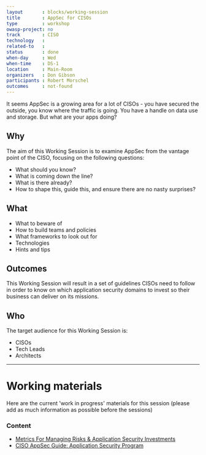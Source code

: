 ```yaml
---
layout       : blocks/working-session
title        : AppSec for CISOs
type         : workshop
owasp-project: no
track        : CISO
technology   :
related-to   :
status       : done
when-day     : Wed
when-time    : DS-1
location     : Main-Room
organizers   : Don Gibson
participants : Robert Morschel
outcomes     : not-found
---
```


It seems AppSec is a growing area for a lot of CISOs - you have secured the outside, you know where the traffic is going. You have a handle on data use and storage. But what are your apps doing?

## Why

The aim of this Working Session is to examine AppSec from the vantage point of the CISO, focusing on the following questions:

- What should you know?
- What is coming down the line?
- What is there already?
- How to shape this, guide this, and ensure there are no nasty surprises?

## What

- What to beware of
- How to build teams and policies
- What frameworks to look out for
- Technologies
- Hints and tips

## Outcomes

This Working Session will result in a set of guidelines CISOs need to follow in order to know on which application security domains to invest so their business can deliver on its missions.

## Who

The target audience for this Working Session is:

- CISOs
- Tech Leads
- Architects

---

# Working materials

Here are the current 'work in progress' materials for this session (please add as much information as possible before the sessions)

### Content

- [Metrics For Managing Risks & Application Security Investments](https://www.owasp.org/index.php/CISO_AppSec_Guide:_Metrics_For_Managing_Risks_%26_Application_Security_Investments)
- [CISO AppSec Guide: Application Security Program](https://www.owasp.org/index.php/CISO_AppSec_Guide:_Application_Security_Program)

